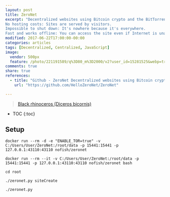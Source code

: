 ```yaml
---
layout: post
title: ZeroNet
excerpt: "Decentralized websites using Bitcoin crypto and the BitTorrent network. No single point of failure: Site remains online so long as at least 1 peer is serving it.
No hosting costs: Sites are served by visitors.
Impossible to shut down: It's nowhere because it's everywhere.
Fast and works offline: You can access the site even if Internet is unavailable."
modified: 2017-06-22T17:00:00-00:00
categories: articles
tags: [Decentralized, Centralized, JavaScript]
image:
  vendor: 500px
  feature: /photo/221191589/q%3D80_m%3D2000/v2?user_id=15281525&webp=true&sig=3db8e47935773804d6d31f5c790aa6f30bf730a871b2de1bed96a431d0bf7c6d
comments: true
share: true
references:
  - title: "Github - ZeroNet Decentralized websites using Bitcoin crypto and BitTorrent network"
    url: "https://github.com/HelloZeroNet/ZeroNet"

---
```


> [Black rhinoceros (Diceros bicornis)](https://en.wikipedia.org/wiki/Black_rhinoceros)

* TOC
{:toc}

## Setup

`docker run --rm -d -e "ENABLE_TOR=true" -v C:/Users/User/ZeroNet:/root/data -p 15441:15441 -p 127.0.0.1:43110:43110 nofish/zeronet`

`docker run --rm --it -v C:/Users/User/ZeroNet:/root/data -p 15441:15441 -p 127.0.0.1:43110:43110 nofish/zeronet bash`

`cd root`

`./zeronet.py siteCreate`

`./zeronet.py`
